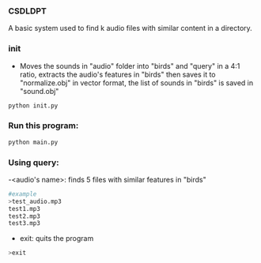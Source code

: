 ### CSDLDPT
A basic system used to find k audio files with similar content in a directory.

### init
- Moves the sounds in "audio" folder into "birds" and "query" in a 4:1 ratio, extracts the audio's features in "birds" then saves it to "normalize.obj" in vector format, the list of sounds in "birds" is saved in "sound.obj"
```python
python init.py
```

### Run this program:
```python
python main.py
```

### Using query:
-<audio's name>: finds 5 files with similar features in "birds"
```python
#example
>test_audio.mp3
test1.mp3
test2.mp3
test3.mp3
```
- exit: quits the program
```python
>exit
```
